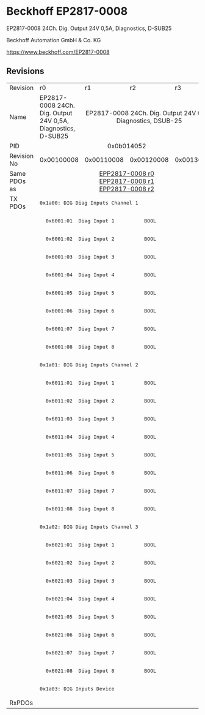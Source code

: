 # Beckhoff EP2817-0008

EP2817-0008 24Ch. Dig. Output 24V 0,5A, Diagnostics, D-SUB25

Beckhoff Automation GmbH & Co. KG

https://www.beckhoff.com/EP2817-0008

## Revisions
<table>
<tr>
<td>Revision</td>
<td>r0</td>
<td>r1</td>
<td>r2</td>
<td>r3</td>
</tr>
<tr>
<td>Name</td>
<td>EP2817-0008 24Ch. Dig. Output 24V 0,5A, Diagnostics, D-SUB25</td>
<td colspan=3 align="center">EP2817-0008 24Ch. Dig. Output 24V 0,5A, Diagnostics, DSUB-25</td>
</tr>
<tr>
<td>PID</td>
<td colspan=4 align="center">0x0b014052</td>
</tr>
<tr>
<td>Revision No</td>
<td>0x00100008</td>
<td>0x00110008</td>
<td>0x00120008</td>
<td>0x00130008</td>
</tr>
<tr>
<td>Same PDOs as</td>
<td colspan=4 align="center"><a href="EPP2817-0008.md">EPP2817-0008 r0</a><br/><a href="EPP2817-0008.md">EPP2817-0008 r1</a><br/><a href="EPP2817-0008.md">EPP2817-0008 r2</a></td>
</tr>
<tr>
<td rowspan=28 valign=top>TX PDOs</td>
<td colspan=4 align="left"><pre>0x1a00: DIG Diag Inputs Channel 1</pre></td>
<td></td>
</tr>
<tr>
<td colspan=4 align="left"><pre>  0x6001:01  Diag Input 1          BOOL</pre></td>
</tr>
<tr>
<td colspan=4 align="left"><pre>  0x6001:02  Diag Input 2          BOOL</pre></td>
</tr>
<tr>
<td colspan=4 align="left"><pre>  0x6001:03  Diag Input 3          BOOL</pre></td>
</tr>
<tr>
<td colspan=4 align="left"><pre>  0x6001:04  Diag Input 4          BOOL</pre></td>
</tr>
<tr>
<td colspan=4 align="left"><pre>  0x6001:05  Diag Input 5          BOOL</pre></td>
</tr>
<tr>
<td colspan=4 align="left"><pre>  0x6001:06  Diag Input 6          BOOL</pre></td>
</tr>
<tr>
<td colspan=4 align="left"><pre>  0x6001:07  Diag Input 7          BOOL</pre></td>
</tr>
<tr>
<td colspan=4 align="left"><pre>  0x6001:08  Diag Input 8          BOOL</pre></td>
</tr>
<tr>
<td colspan=4 align="left"><pre>0x1a01: DIG Diag Inputs Channel 2</pre></td>
</tr>
<tr>
<td colspan=4 align="left"><pre>  0x6011:01  Diag Input 1          BOOL</pre></td>
</tr>
<tr>
<td colspan=4 align="left"><pre>  0x6011:02  Diag Input 2          BOOL</pre></td>
</tr>
<tr>
<td colspan=4 align="left"><pre>  0x6011:03  Diag Input 3          BOOL</pre></td>
</tr>
<tr>
<td colspan=4 align="left"><pre>  0x6011:04  Diag Input 4          BOOL</pre></td>
</tr>
<tr>
<td colspan=4 align="left"><pre>  0x6011:05  Diag Input 5          BOOL</pre></td>
</tr>
<tr>
<td colspan=4 align="left"><pre>  0x6011:06  Diag Input 6          BOOL</pre></td>
</tr>
<tr>
<td colspan=4 align="left"><pre>  0x6011:07  Diag Input 7          BOOL</pre></td>
</tr>
<tr>
<td colspan=4 align="left"><pre>  0x6011:08  Diag Input 8          BOOL</pre></td>
</tr>
<tr>
<td colspan=4 align="left"><pre>0x1a02: DIG Diag Inputs Channel 3</pre></td>
</tr>
<tr>
<td colspan=4 align="left"><pre>  0x6021:01  Diag Input 1          BOOL</pre></td>
</tr>
<tr>
<td colspan=4 align="left"><pre>  0x6021:02  Diag Input 2          BOOL</pre></td>
</tr>
<tr>
<td colspan=4 align="left"><pre>  0x6021:03  Diag Input 3          BOOL</pre></td>
</tr>
<tr>
<td colspan=4 align="left"><pre>  0x6021:04  Diag Input 4          BOOL</pre></td>
</tr>
<tr>
<td colspan=4 align="left"><pre>  0x6021:05  Diag Input 5          BOOL</pre></td>
</tr>
<tr>
<td colspan=4 align="left"><pre>  0x6021:06  Diag Input 6          BOOL</pre></td>
</tr>
<tr>
<td colspan=4 align="left"><pre>  0x6021:07  Diag Input 7          BOOL</pre></td>
</tr>
<tr>
<td colspan=4 align="left"><pre>  0x6021:08  Diag Input 8          BOOL</pre></td>
</tr>
<tr>
<td colspan=4 align="left"><pre>0x1a03: DIG Inputs Device</pre></td>
</tr>
<tr>
<td>RxPDOs</td>
<td colspan=4 align="left"></td>
</tr>
</table>
